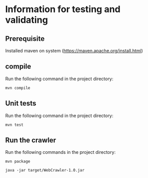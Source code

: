 # Information for testing and validating
## Prerequisite
Installed maven on system (https://maven.apache.org/install.html)
## compile
Run the following command in the project directory:

`mvn compile`

## Unit tests
Run the following command in the project directory:

`mvn test`

## Run the crawler
Run the following commands in the project directory:

`mvn package`

`java -jar target/WebCrawler-1.0.jar`
